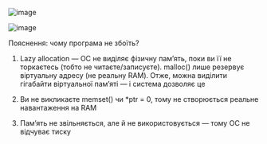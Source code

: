 ![image](https://github.com/user-attachments/assets/1b4b6627-4a3b-4c7d-ab73-3de430d6911e)

![image](https://github.com/user-attachments/assets/464e9fe6-37bd-4e8f-86ed-d7d6e2a4a3c0)

Пояснення: чому програма не збоїть?

1. Lazy allocation — ОС не виділяє фізичну пам’ять, поки ви її не торкаєтесь (тобто не читаєте/записуєте). malloc() лише резервує віртуальну адресу (не реальну RAM). Отже, можна виділити гігабайти віртуальної пам’яті — і система дозволяє це

2. Ви не викликаєте memset() чи *ptr = 0, тому не створюється реальне навантаження на RAM

3. Пам’ять не звільняється, але й не використовується — тому ОС не відчуває тиску
